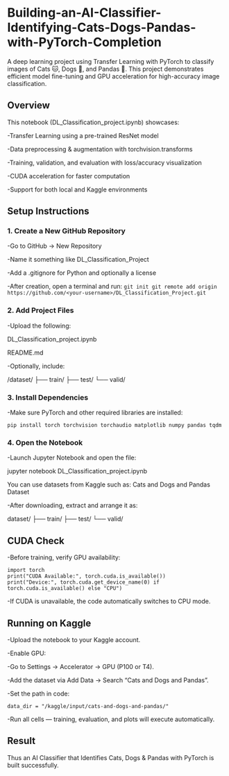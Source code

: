 # Building-an-AI-Classifier-Identifying-Cats-Dogs-Pandas-with-PyTorch-Completion
A deep learning project using Transfer Learning with PyTorch to classify images of Cats 🐱, Dogs 🐶, and Pandas 🐼.
This project demonstrates efficient model fine-tuning and GPU acceleration for high-accuracy image classification.

## Overview

This notebook (DL_Classification_project.ipynb) showcases:

-Transfer Learning using a pre-trained ResNet model

-Data preprocessing & augmentation with torchvision.transforms

-Training, validation, and evaluation with loss/accuracy visualization

-CUDA acceleration for faster computation

-Support for both local and Kaggle environments

## Setup Instructions
### 1. Create a New GitHub Repository

-Go to GitHub → New Repository

-Name it something like DL_Classification_Project

-Add a .gitignore for Python and optionally a license

-After creation, open a terminal and run:
``
git init
git remote add origin https://github.com/<your-username>/DL_Classification_Project.git
``

### 2. Add Project Files

-Upload the following:

DL_Classification_project.ipynb

README.md

-Optionally, include:

/dataset/
    ├── train/
    ├── test/
    └── valid/

### 3. Install Dependencies

-Make sure PyTorch and other required libraries are installed:
```
pip install torch torchvision torchaudio matplotlib numpy pandas tqdm
```
### 4. Open the Notebook

-Launch Jupyter Notebook and open the file:

jupyter notebook DL_Classification_project.ipynb



You can use datasets from Kaggle such as:
 Cats and Dogs and Pandas Dataset

-After downloading, extract and arrange it as:

dataset/
├── train/
├── test/
└── valid/

## CUDA Check

-Before training, verify GPU availability:
```
import torch
print("CUDA Available:", torch.cuda.is_available())
print("Device:", torch.cuda.get_device_name(0) if torch.cuda.is_available() else "CPU")
```
-If CUDA is unavailable, the code automatically switches to CPU mode.

## Running on Kaggle

-Upload the notebook to your Kaggle account.

-Enable GPU:

-Go to Settings → Accelerator → GPU (P100 or T4).

-Add the dataset via Add Data → Search “Cats and Dogs and Pandas”.

-Set the path in code:
```
data_dir = "/kaggle/input/cats-and-dogs-and-pandas/"
```

-Run all cells — training, evaluation, and plots will execute automatically.

## Result
Thus an AI Classifier that Identifies Cats, Dogs & Pandas with PyTorch is built successfully.
